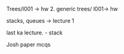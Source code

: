 Trees/l001 -> hw
2. generic trees/ l001-> hw

stacks, queues -> lecture 1 

last ka lecture. - stack


Josh paper mcqs 